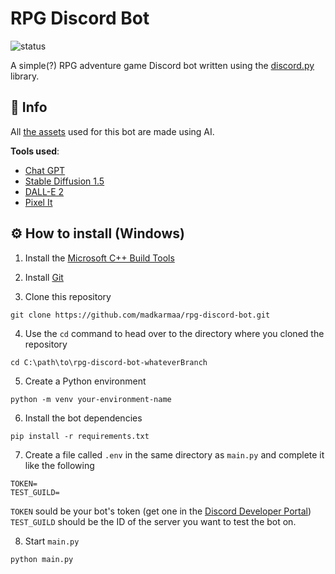 # RPG Discord Bot

![status](https://img.shields.io/badge/Status-In%20development-critical?style=for-the-badge&logo=discord&logoColor=critical)

A simple(?) RPG adventure game Discord bot written using the [discord.py][dpy] library.

## 📢 Info

All [the assets][assets] used for this bot are made using AI.

**Tools used**:

- [Chat GPT][chat-gpt]
- [Stable Diffusion 1.5][stable-diffusion]
- [DALL-E 2][dall-e]
- [Pixel It][pixelit]

## ⚙️ How to install (Windows)

1. Install the [Microsoft C++ Build Tools][vstools]

2. Install [Git][git]

3. Clone this repository

```batch
git clone https://github.com/madkarmaa/rpg-discord-bot.git
```

4. Use the `cd` command to head over to the directory where you cloned the repository

```batch
cd C:\path\to\rpg-discord-bot-whateverBranch
```

5. Create a Python environment

```batch
python -m venv your-environment-name
```

6. Install the bot dependencies

```batch
pip install -r requirements.txt
```

7. Create a file called `.env` in the same directory as `main.py` and complete it like the following

```
TOKEN=
TEST_GUILD=
```

`TOKEN` sould be your bot's token (get one in the [Discord Developer Portal][dev-portal])
`TEST_GUILD` should be the ID of the server you want to test the bot on.

8. Start `main.py`

```batch
python main.py
```

[vstools]: https://visualstudio.microsoft.com/visual-cpp-build-tools/
[git]: https://git-scm.com/downloads
[assets]: ./assets/
[stable-diffusion]: https://playgroundai.com/
[dall-e]: https://labs.openai.com/
[pixelit]: https://giventofly.github.io/pixelit/
[chat-gpt]: https://chat.openai.com/chat/
[dpy]: https://github.com/Rapptz/discord.py
[dev-portal]: https://discord.com/developers/applications

